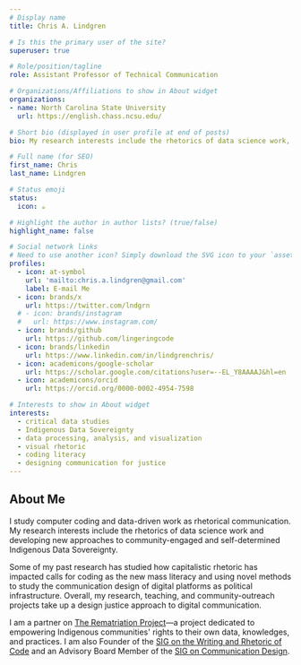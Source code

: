 ```yaml
---
# Display name
title: Chris A. Lindgren

# Is this the primary user of the site?
superuser: true

# Role/position/tagline
role: Assistant Professor of Technical Communication

# Organizations/Affiliations to show in About widget
organizations:
- name: North Carolina State University
  url: https://english.chass.ncsu.edu/

# Short bio (displayed in user profile at end of posts)
bio: My research interests include the rhetorics of data science work, as well as supporting community-engaged and self-determined Indigenous Data Sovereignty.

# Full name (for SEO)
first_name: Chris
last_name: Lindgren

# Status emoji
status:
  icon: ☕️

# Highlight the author in author lists? (true/false)
highlight_name: false

# Social network links
# Need to use another icon? Simply download the SVG icon to your `assets/media/icons/` folder.
profiles:
  - icon: at-symbol
    url: 'mailto:chris.a.lindgren@gmail.com'
    label: E-mail Me
  - icon: brands/x
    url: https://twitter.com/lndgrn
  # - icon: brands/instagram
  #   url: https://www.instagram.com/
  - icon: brands/github
    url: https://github.com/lingeringcode
  - icon: brands/linkedin
    url: https://www.linkedin.com/in/lindgrenchris/
  - icon: academicons/google-scholar
    url: https://scholar.google.com/citations?user=--EL_Y8AAAAJ&hl=en
  - icon: academicons/orcid
    url: https://orcid.org/0000-0002-4954-7598

# Interests to show in About widget
interests:
  - critical data studies
  - Indigenous Data Sovereignty
  - data processing, analysis, and visualization
  - visual rhetoric
  - coding literacy
  - designing communication for justice
---
```


## About Me

I study computer coding and data-driven work as rhetorical communication. My research interests include the rhetorics of data science work and developing new approaches to community-engaged and self-determined Indigenous Data Sovereignty.

Some of my past research has studied how capitalistic rhetoric has impacted calls for coding as the new mass literacy and using novel methods to study the communication design of digital platforms as political infrastructure. Overall, my research, teaching, and community-outreach projects take up a design justice approach to digital communication.

I am a partner on <a href="https://rematriate.net" target="_blank" rel="noopenner noreferrer"><span class="bg-gradient-to-r from-primary-200 to-primary-100 bg-[length:0px_10px] bg-left-bottom bg-no-repeat transition-[background-size] duration-500 hover:bg-[length:100%_3px] group-hover:bg-[length:100%_10px] dark:from-primary-800 dark:to-primary-900">The Rematriation Project</span></a>—a project dedicated to empowering Indigenous communities' rights to their own data, knowledges, and practices. I am also Founder of the <a href="https://wroc.netlify.app" target="_blank" rel="noopenner noreferrer"><span class="bg-gradient-to-r from-primary-200 to-primary-100 bg-[length:0px_10px] bg-left-bottom bg-no-repeat transition-[background-size] duration-500 hover:bg-[length:100%_3px] group-hover:bg-[length:100%_10px] dark:from-primary-800 dark:to-primary-900">SIG on the Writing and Rhetoric of Code</span></a> and an Advisory Board Member of the <a href="https://sigdoc.acm.org" target="_blank" rel="noopenner noreferrer"><span class="bg-gradient-to-r from-primary-200 to-primary-100 bg-[length:0px_10px] bg-left-bottom bg-no-repeat transition-[background-size] duration-500 hover:bg-[length:100%_3px] group-hover:bg-[length:100%_10px] dark:from-primary-800 dark:to-primary-900">SIG on Communication Design</span></a>.
